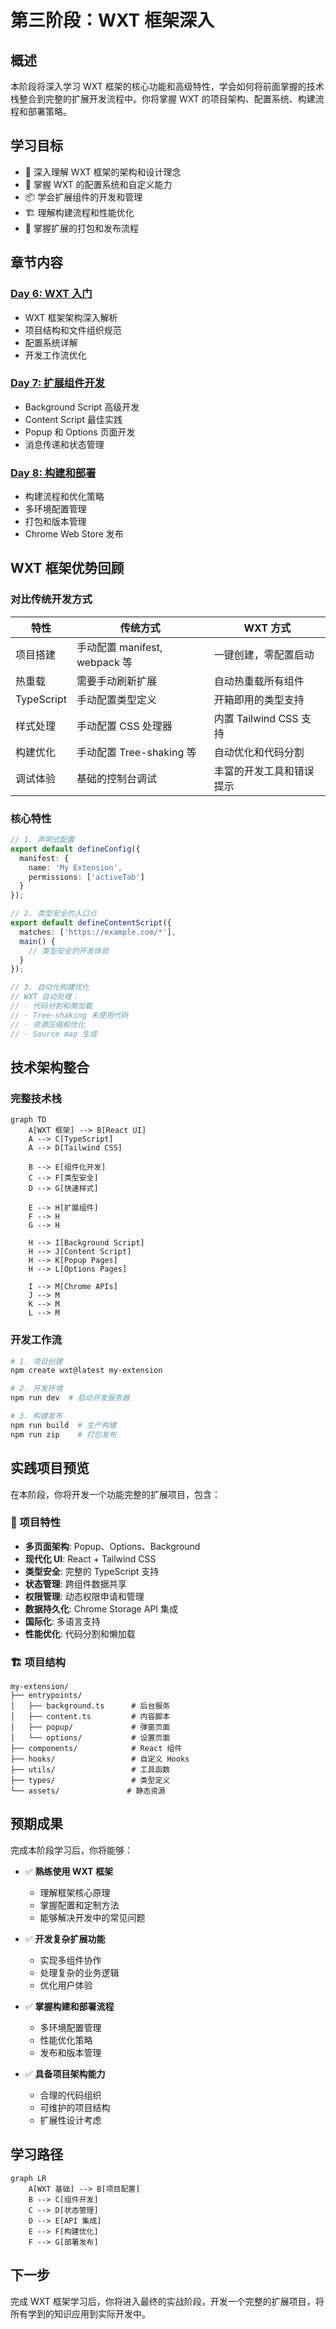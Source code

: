 # 第三阶段：WXT 框架深入

## 概述

本阶段将深入学习 WXT 框架的核心功能和高级特性，学会如何将前面掌握的技术栈整合到完整的扩展开发流程中。你将掌握 WXT 的项目架构、配置系统、构建流程和部署策略。

## 学习目标

- 🚀 深入理解 WXT 框架的架构和设计理念
- 🔧 掌握 WXT 的配置系统和自定义能力
- 📦 学会扩展组件的开发和管理
- 🏗️ 理解构建流程和性能优化
- 🚀 掌握扩展的打包和发布流程

## 章节内容

### [Day 6: WXT 入门](./WXT入门.md)
- WXT 框架架构深入解析
- 项目结构和文件组织规范
- 配置系统详解
- 开发工作流优化

### [Day 7: 扩展组件开发](./扩展组件开发.md)
- Background Script 高级开发
- Content Script 最佳实践
- Popup 和 Options 页面开发
- 消息传递和状态管理

### [Day 8: 构建和部署](./构建部署.md)
- 构建流程和优化策略
- 多环境配置管理
- 打包和版本管理
- Chrome Web Store 发布

## WXT 框架优势回顾

### 对比传统开发方式

| 特性 | 传统方式 | WXT 方式 |
|------|----------|----------|
| 项目搭建 | 手动配置 manifest, webpack 等 | 一键创建，零配置启动 |
| 热重载 | 需要手动刷新扩展 | 自动热重载所有组件 |
| TypeScript | 手动配置类型定义 | 开箱即用的类型支持 |
| 样式处理 | 手动配置 CSS 处理器 | 内置 Tailwind CSS 支持 |
| 构建优化 | 手动配置 Tree-shaking 等 | 自动优化和代码分割 |
| 调试体验 | 基础的控制台调试 | 丰富的开发工具和错误提示 |

### 核心特性
```typescript
// 1. 声明式配置
export default defineConfig({
  manifest: {
    name: 'My Extension',
    permissions: ['activeTab']
  }
});

// 2. 类型安全的入口点
export default defineContentScript({
  matches: ['https://example.com/*'],
  main() {
    // 类型安全的开发体验
  }
});

// 3. 自动化构建优化
// WXT 自动处理：
// - 代码分割和懒加载
// - Tree-shaking 未使用代码
// - 资源压缩和优化
// - Source map 生成
```

## 技术架构整合

### 完整技术栈
```mermaid
graph TD
    A[WXT 框架] --> B[React UI]
    A --> C[TypeScript]
    A --> D[Tailwind CSS]
    
    B --> E[组件化开发]
    C --> F[类型安全]
    D --> G[快速样式]
    
    E --> H[扩展组件]
    F --> H
    G --> H
    
    H --> I[Background Script]
    H --> J[Content Script]
    H --> K[Popup Pages]
    H --> L[Options Pages]
    
    I --> M[Chrome APIs]
    J --> M
    K --> M
    L --> M
```

### 开发工作流
```bash
# 1. 项目创建
npm create wxt@latest my-extension

# 2. 开发环境
npm run dev  # 启动开发服务器

# 3. 构建发布
npm run build  # 生产构建
npm run zip    # 打包发布
```

## 实践项目预览

在本阶段，你将开发一个功能完整的扩展项目，包含：

### 🎯 项目特性
- **多页面架构**: Popup、Options、Background
- **现代化 UI**: React + Tailwind CSS
- **类型安全**: 完整的 TypeScript 支持
- **状态管理**: 跨组件数据共享
- **权限管理**: 动态权限申请和管理
- **数据持久化**: Chrome Storage API 集成
- **国际化**: 多语言支持
- **性能优化**: 代码分割和懒加载

### 🏗️ 项目结构
```
my-extension/
├── entrypoints/
│   ├── background.ts      # 后台服务
│   ├── content.ts         # 内容脚本
│   ├── popup/             # 弹窗页面
│   └── options/           # 设置页面
├── components/            # React 组件
├── hooks/                 # 自定义 Hooks
├── utils/                 # 工具函数
├── types/                 # 类型定义
└── assets/               # 静态资源
```

## 预期成果

完成本阶段学习后，你将能够：

- ✅ **熟练使用 WXT 框架**
  - 理解框架核心原理
  - 掌握配置和定制方法
  - 能够解决开发中的常见问题

- ✅ **开发复杂扩展功能**
  - 实现多组件协作
  - 处理复杂的业务逻辑
  - 优化用户体验

- ✅ **掌握构建和部署流程**
  - 多环境配置管理
  - 性能优化策略
  - 发布和版本管理

- ✅ **具备项目架构能力**
  - 合理的代码组织
  - 可维护的项目结构
  - 扩展性设计考虑

## 学习路径

```mermaid
graph LR
    A[WXT 基础] --> B[项目配置]
    B --> C[组件开发]
    C --> D[状态管理]
    D --> E[API 集成]
    E --> F[构建优化]
    F --> G[部署发布]
```

## 下一步

完成 WXT 框架学习后，你将进入最终的实战阶段，开发一个完整的扩展项目，将所有学到的知识应用到实际开发中。
